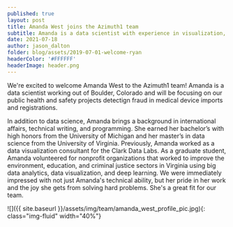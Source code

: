 ```yaml
---
published: true
layout: post
title: Amanda West joins the Azimuth1 team
subtitle: Amanda is a data scientist with experience in visualization, economics, and deep learning.
date: 2021-07-18
author: jason_dalton
folder: blog/assets/2019-07-01-welcome-ryan
headerColor: '#FFFFFF'
headerImage: header.png
---
```


We're excited to welcome Amanda West to the Azimuth1 team! Amanda is a data scientist working out of
Boulder, Colorado and will be focusing on our public health and safety projects detectign fraud in
medical device imports and registrations.

In addition to data science, Amanda brings a background in international affairs, technical writing, and programming.
She earned her bachelor’s with high honors from the University of Michigan and her master’s in
data science from the University of Virginia. Previously, Amanda worked as a data visualization
consultant for the Clark Data Labs.
As a graduate student, Amanda volunteered for nonprofit organizations that worked to improve
the environment, education, and criminal justice sectors in Virginia using big data analytics, data
visualization, and deep learning.
We were immediately impressed with not just Amanda's technical ability, but her pride in her work and the joy
she gets from solving hard problems. She's a great fit for our team.

![]({{ site.baseurl }}/assets/img/team/amanda_west_profile_pic.jpg){: class="img-fluid" width="40%"}
